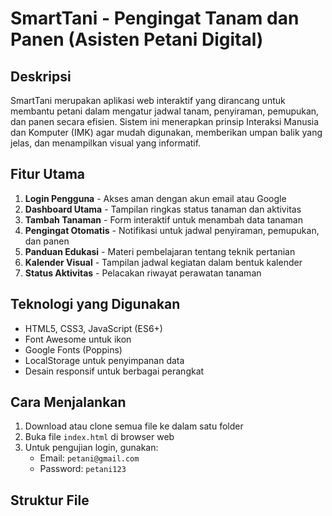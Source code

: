 # SmartTani - Pengingat Tanam dan Panen (Asisten Petani Digital)

## Deskripsi

SmartTani merupakan aplikasi web interaktif yang dirancang untuk membantu petani dalam mengatur jadwal tanam, penyiraman, pemupukan, dan panen secara efisien. Sistem ini menerapkan prinsip Interaksi Manusia dan Komputer (IMK) agar mudah digunakan, memberikan umpan balik yang jelas, dan menampilkan visual yang informatif.

## Fitur Utama

1. **Login Pengguna** - Akses aman dengan akun email atau Google
2. **Dashboard Utama** - Tampilan ringkas status tanaman dan aktivitas
3. **Tambah Tanaman** - Form interaktif untuk menambah data tanaman
4. **Pengingat Otomatis** - Notifikasi untuk jadwal penyiraman, pemupukan, dan panen
5. **Panduan Edukasi** - Materi pembelajaran tentang teknik pertanian
6. **Kalender Visual** - Tampilan jadwal kegiatan dalam bentuk kalender
7. **Status Aktivitas** - Pelacakan riwayat perawatan tanaman

## Teknologi yang Digunakan

- HTML5, CSS3, JavaScript (ES6+)
- Font Awesome untuk ikon
- Google Fonts (Poppins)
- LocalStorage untuk penyimpanan data
- Desain responsif untuk berbagai perangkat

## Cara Menjalankan

1. Download atau clone semua file ke dalam satu folder
2. Buka file `index.html` di browser web
3. Untuk pengujian login, gunakan:
   - Email: `petani@gmail.com`
   - Password: `petani123`

## Struktur File
